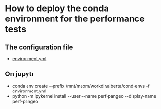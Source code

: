 # How to deploy the conda environment for the performance tests

## The configuration file 

  - [environment.yml](https://github.com/AurelieAlbert/perf-pangeo-deployments/blob/master/conda/environment.yml)
  
## On jupytr

 - conda env create --prefix /mnt/meom/workdir/alberta/cond-envs -f environment.yml
 - python -m ipykernel install --user --name perf-pangeo --display-name perf-pangeo
